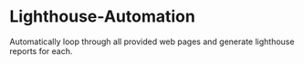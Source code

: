 # Lighthouse-Automation
Automatically loop through all provided web pages and generate lighthouse reports for each.
